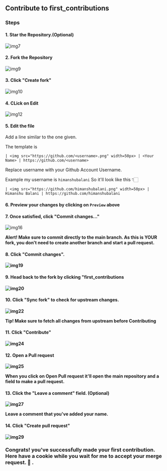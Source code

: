## Contribute to first_contributions

### Steps

#### 1. Star the Repository.(Optional)
![img7](https://github.com/himanshubalani/first_contributions/assets/85930567/70168302-885f-4f20-94d6-69dfc17ec968)

#### 2. Fork the Repository
![img9](https://github.com/himanshubalani/first_contributions/assets/85930567/b191e551-db58-4a18-8845-a934e3604d8d)

#### 3. Click "Create fork"
![img10](https://github.com/himanshubalani/first_contributions/assets/85930567/bf1adc85-568a-4e95-80b4-177c3b8c5ba5)

#### 4. CLick on Edit
![img12](https://github.com/himanshubalani/first_contributions/assets/85930567/300bd5b8-5a4e-426a-9ee7-20c1e75e0139)

#### 5. Edit the file
Add a line similar to the one given.

The template is

```` 
| <img src="https://github.com/<username>.png" width=50px> | <Your Name> | https://github.com/<username>
````

Replace username with your Github Account Username.

Example my username is ``himanshubalani`` So it'll look like this 👇🏻

```` 
| <img src="https://github.com/himanshubalani.png" width=50px> | Himanshu Balani | https://github.com/himanshubalani
````

#### 6. Preview your changes by clicking on ```Preview``` above
#### 7. Once satisfied, click "Commit changes..."
![img16](https://github.com/himanshubalani/first_contributions/assets/85930567/ec04e068-4395-4735-a3d2-c26028243388)

 <b> Alert! Make sure to commit directly to the main branch. As this is YOUR fork, you
don't need to create another branch and start a pull request. <b>
  
#### 8. Click "Commit changes".
![img19](https://github.com/himanshubalani/first_contributions/assets/85930567/68980aa5-c0da-426a-b79f-d35f8dbe103b)
  
#### 9. Head back to the fork by clicking "first_contributions
![img20](https://github.com/himanshubalani/first_contributions/assets/85930567/1fa7181d-e81b-4f4c-80aa-9b7a239458d5)
  
#### 10. Click "Sync fork" to check for upstream changes.
![img22](https://github.com/himanshubalani/first_contributions/assets/85930567/4122d067-e3cf-4d36-9ca9-37560739b05d)
  
  
  <b> Tip! Make sure to fetch all changes from upstream before Contributing<b>

  
#### 11. Click "Contribute"
  ![img24](https://github.com/himanshubalani/first_contributions/assets/85930567/18fec901-d0cd-4647-8abc-e8f003824076)
#### 12. Open a Pull request
  ![img25](https://github.com/himanshubalani/first_contributions/assets/85930567/61b34fb3-5497-4c04-9a1b-bb277aaf294e)
    
  
  When you click on Open Pull request it'll open the main repository and a field to make a pull request.
  
 #### 13. Click the "Leave a comment" field. (Optional)
  ![img27](https://github.com/himanshubalani/first_contributions/assets/85930567/a5c855c3-4132-4514-a60d-906c2cde8a16)
    
  Leave a comment that you've added your name.
  
 #### 14. Click "Create pull request"
  ![img29](https://github.com/himanshubalani/first_contributions/assets/85930567/11739bf9-5ee9-4d0d-9a08-6dee50b2390b)

  ### Congrats! you've successfully made your first contribution. Here have a cookie while you wait for me to accept your merge request. 🍪 .
